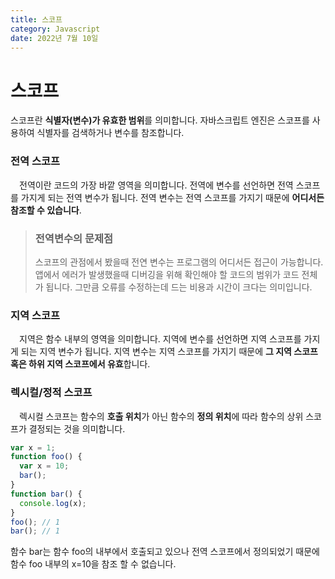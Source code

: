 ```yaml
---
title: 스코프
category: Javascript
date: 2022년 7월 10일
---
```

# 스코프
<!--  -->
스코프란 **식별자(변수)가 유효한 범위**를 의미합니다. 자바스크립트 엔진은 스코프를 사용하여 식별자를 검색하거나 변수를 참조합니다.
<!--  -->
### 전역 스코프
&emsp;전역이란 코드의 가장 바깥 영역을 의미합니다. 전역에 변수를 선언하면 전역 스코프를 가지게 되는 전역 변수가 됩니다. 전역 변수는 전역 스코프를 가지기 때문에 **어디서든 참조할 수 있습니다**.

>### 전역변수의 문제점
>스코프의 관점에서 봤을때 전연 변수는 프로그램의 어디서든 접근이 가능합니다. 앱에서 에러가 발생했을때 디버깅을 위해 확인해야 할 코드의 범위가 코드 전체가 됩니다. 그만큼 오류를 수정하는데 드는 비용과 시간이 크다는 의미입니다.

### 지역 스코프
&emsp;지역은 함수 내부의 영역을 의미합니다. 지역에 변수를 선언하면 지역 스코프를 가지게 되는 지역 변수가 됩니다. 지역 변수는 지역 스코프를 가지기 때문에 **그 지역 스코프 혹은 하위 지역 스코프에서 유효**합니다.

### 렉시컬/정적 스코프
&emsp;렉시컬 스코프는 함수의 **호출 위치**가 아닌 함수의 **정의 위치**에 따라 함수의 상위 스코프가 결정되는 것을 의미합니다.

```js
var x = 1;
function foo() {
  var x = 10;
  bar();
}
function bar() {
  console.log(x);
}
foo(); // 1
bar(); // 1
```

함수 bar는 함수 foo의 내부에서 호출되고 있으나 전역 스코프에서 정의되었기 때문에 함수 foo 내부의 x=10을 참조 할 수 없습니다.
